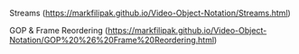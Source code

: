 Streams (https://markfilipak.github.io/Video-Object-Notation/Streams.html)

GOP & Frame Reordering (https://markfilipak.github.io/Video-Object-Notation/GOP%20%26%20Frame%20Reordering.html)
